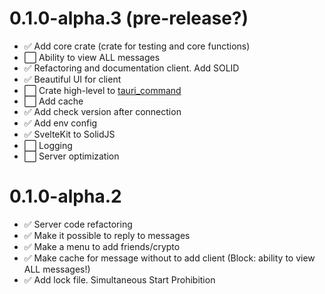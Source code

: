 # 0.1.0-alpha.3 (pre-release?)

- :white_check_mark: Add core crate (crate for testing and core functions)
- :white_large_square: Ability to view ALL messages
- :white_check_mark: Refactoring and documentation client. Add SOLID
- :white_check_mark: Beautiful UI for client
- :white_large_square: Crate high-level to [tauri_command](https://tauri.app/v1/guides/features/command)
- :white_large_square: Add cache
- :white_check_mark: Add check version after connection
- :white_check_mark: Add env config
- :white_check_mark: SvelteKit to SolidJS
- :white_large_square: Logging
- :white_large_square: Server optimization

# 0.1.0-alpha.2

- :white_check_mark: Server code refactoring
- :white_check_mark: Make it possible to reply to messages
- :white_check_mark: Make a menu to add friends/crypto
- :white_check_mark: Make cache for message without to add client (Block: ability to view ALL messages!)
- :white_check_mark: Add lock file. Simultaneous Start Prohibition
